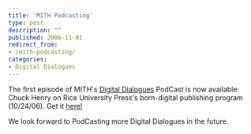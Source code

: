 ```yaml
---
title: 'MITH Podcasting'
type: post
description: ""
published: 2006-11-01
redirect_from: 
- /mith-podcasting/
categories:
- Digital Dialogues
---
```

The first episode of MITH's [Digital Dialogues](http://web.archive.org/web/20100601170013/http://www.mith2.umd.edu/programs/digitaldialogue/) PodCast is now available: Chuck Henry on Rice University Press's born-digital publishing program (10/24/06). Get it [here!](http://khelone.umd.edu/staff/dreside/dd-10-25.mp3)

We look forward to PodCasting more Digital Dialogues in the future.

